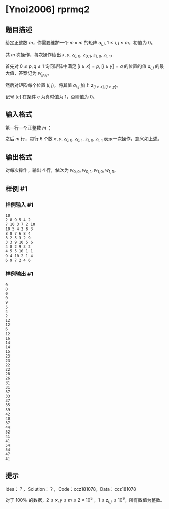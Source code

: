 # [Ynoi2006] rprmq2

## 题目描述

给定正整数 $m$，你需要维护一个 $m\times m$ 的矩阵 $a_{i,j},\;1\le i,j\le m$，初值为 $0$。

共 $m$ 次操作，每次操作给出 $x,\;y,\;z_{0,0},\;z_{0,1},\;z_{1,0},\;z_{1,1}$，

首先对 $0\le p,q\le 1$ 询问矩阵中满足 $[i\ge x]=p,\;[j\ge y]=q$ 的位置的值 $a_{i,j}$ 的最大值，答案记为 $w_{p,q}$，

然后对矩阵每个位置 $(i,j)$，将其值 $a_{i,j}$ 加上 $z_{[i\ge x],[j\ge y]}$。

记号 $[c]$ 在条件 $c$ 为真时值为 $1$，否则值为 $0$。

## 输入格式

第一行一个正整数 $m$ ；

之后 $m$ 行，每行 $6$ 个数 $x,\;y,\;z_{0,0},\;z_{0,1},\;z_{1,0},\;z_{1,1}$ 表示一次操作，意义如上述。

## 输出格式

对每次操作，输出 $4$ 行，依次为 $w_{0,0},\;w_{0,1},\;w_{1,0},\;w_{1,1}$。

## 样例 #1

### 样例输入 #1
```
10
2 8 9 5 4 2
7 10 3 7 2 10
10 5 4 2 8 3
8 8 7 6 8 4
3 2 5 3 2 9
3 3 9 10 5 6
4 8 2 9 3 2
4 5 5 10 1 1
9 4 10 2 1 4
6 9 7 2 4 6
```

### 样例输出 #1

```
0
0
0
0
9
5
4
2
12
12
6
12
16
14
14
15
23
23
22
22
28
26
31
31
37
33
37
35
39
42
40
37
44
52
41
41
54
54
47
41
```

## 提示

Idea：？，Solution：？，Code：ccz181078，Data：ccz181078

对于 $100\%$ 的数据，$2 \le x,y\le m\le 2\times 10^5$ ，$1\le z_{i,j}\le 10^9$，所有数值为整数。
